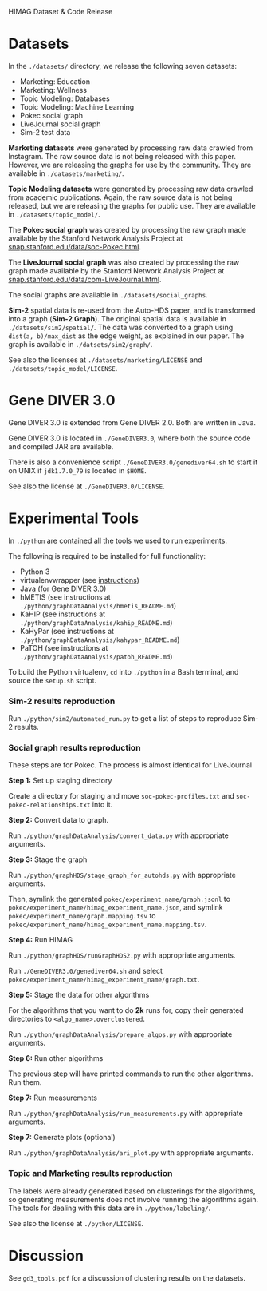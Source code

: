 HIMAG Dataset & Code Release


Datasets
========

In the `./datasets/` directory, we release the following seven datasets:
* Marketing: Education
* Marketing: Wellness
* Topic Modeling: Databases
* Topic Modeling: Machine Learning
* Pokec social graph
* LiveJournal social graph
* Sim-2 test data

**Marketing datasets** were generated by processing raw data crawled from
Instagram. The raw source data is not being released with this paper. However,
we are releasing the graphs for use by the community. They are available in
`./datasets/marketing/`.

**Topic Modeling datasets** were generated by processing raw data crawled from
academic publications. Again, the raw source data is not being released, but we
are releasing the graphs for public use. They are available in
`./datasets/topic_model/`.

The **Pokec social graph** was created by processing the raw graph made
available by the Stanford Network Analysis Project at
[snap.stanford.edu/data/soc-Pokec.html](https://snap.stanford.edu/data/soc-Pokec.html).

The **LiveJournal social graph** was also created by processing the raw graph
made available by the Stanford Network Analysis Project at
[snap.stanford.edu/data/com-LiveJournal.html](https://snap.stanford.edu/data/com-LiveJournal.html).

The social graphs are available in `./datasets/social_graphs`.

**Sim-2** spatial data is re-used from the Auto-HDS paper, and is transformed
into a graph (**Sim-2 Graph**). The original spatial data is available in
`./datasets/sim2/spatial/`. The data was converted to a graph using
`dist(a, b)/max_dist` as the edge weight, as explained in our paper. The graph
is available in `./datsets/sim2/graph/`.

See also the licenses at `./datasets/marketing/LICENSE` and
`./datasets/topic_model/LICENSE`.


Gene DIVER 3.0
==============

Gene DIVER 3.0 is extended from Gene DIVER 2.0. Both are written in Java.

Gene DIVER 3.0 is located in `./GeneDIVER3.0`, where both the source code and
compiled JAR are available.

There is also a convenience script `./GeneDIVER3.0/genediver64.sh` to start it
on UNIX if `jdk1.7.0_79` is located in `$HOME`.

See also the license at `./GeneDIVER3.0/LICENSE`.


Experimental Tools
==================

In `./python` are contained all the tools we used to run experiments.

The following is required to be installed for full functionality:
* Python 3
* virtualenvwrapper (see [instructions](https://virtualenvwrapper.readthedocs.io/en/latest/install.html#basic-installation))
* Java (for Gene DIVER 3.0)
* hMETIS (see instructions at `./python/graphDataAnalysis/hmetis_README.md`)
* KaHIP (see instructions at `./python/graphDataAnalysis/kahip_README.md`)
* KaHyPar (see instructions at `./python/graphDataAnalysis/kahypar_README.md`)
* PaTOH (see instructions at `./python/graphDataAnalysis/patoh_README.md`)

To build the Python virtualenv, `cd` into `./python` in a Bash terminal, and
source the `setup.sh` script.


### Sim-2 results reproduction

Run `./python/sim2/automated_run.py` to get a list of steps to reproduce Sim-2
results.


### Social graph results reproduction

These steps are for Pokec. The process is almost identical for LiveJournal

**Step 1:** Set up staging directory

Create a directory for staging and move `soc-pokec-profiles.txt` and
`soc-pokec-relationships.txt` into it.

**Step 2:** Convert data to graph.

Run `./python/graphDataAnalysis/convert_data.py` with appropriate arguments.

**Step 3:** Stage the graph

Run `./python/graphHDS/stage_graph_for_autohds.py` with appropriate arguments.

Then, symlink the generated `pokec/experiment_name/graph.jsonl` to
`pokec/experiment_name/himag_experiment_name.json`, and symlink
`pokec/experiment_name/graph.mapping.tsv` to
`pokec/experiment_name/himag_experiment_name.mapping.tsv`.

**Step 4:** Run HIMAG

Run `./python/graphHDS/runGraphHDS2.py` with appropriate arguments.

Run `./GeneDIVER3.0/genediver64.sh` and select
`pokec/experiment_name/himag_experiment_name/graph.txt`.

**Step 5:** Stage the data for other algorithms

For the algorithms that you want to do **2k** runs for, copy their generated
directories to `<algo_name>.overclustered`.

Run `./python/graphDataAnalysis/prepare_algos.py` with appropriate arguments.

**Step 6:** Run other algorithms

The previous step will have printed commands to run the other algorithms. Run
them.

**Step 7:** Run measurements

Run `./python/graphDataAnalysis/run_measurements.py` with appropriate
arguments.

**Step 7:** Generate plots (optional)

Run `./python/graphDataAnalysis/ari_plot.py` with appropriate arguments.

### Topic and Marketing results reproduction

The labels were already generated based on clusterings for the algorithms, so
generating measurements does not involve running the algorithms again. The
tools for dealing with this data are in `./python/labeling/`.


See also the license at `./python/LICENSE`.


Discussion
==========

See `gd3_tools.pdf` for a discussion of clustering results on the datasets.
